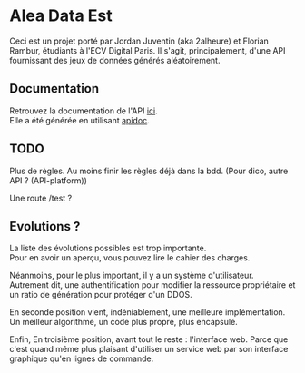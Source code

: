 # Alea Data Est

Ceci est un projet porté par Jordan Juventin (aka 2alheure) et Florian Rambur, étudiants à l'ECV Digital Paris. 
Il s'agit, principalement, d'une API fournissant des jeux de données générés aléatoirement. 

## Documentation

Retrouvez la documentation de l'API [ici](http://2dtension.fr/alea-data-est).  
Elle a été générée en utilisant [apidoc](http://apidocjs.com).

## TODO

Plus de règles. Au moins finir les règles déjà dans la bdd. (Pour dico, autre API ? (API-platform))  
  
Une route /test ?

## Evolutions ?

La liste des évolutions possibles est trop importante.  
Pour en avoir un aperçu, vous pouvez lire le cahier des charges.  
  
Néanmoins, pour le plus important, il y a un système d'utilisateur.  
Autrement dit, une authentification pour modifier la ressource propriétaire et un ratio de génération pour protéger d'un DDOS.  
  
En seconde position vient, indéniablement, une meilleure implémentation. Un meilleur algorithme, un code plus propre, plus encapsulé.  
  
Enfin, En troisième position, avant tout le reste : l'interface web. Parce que c'est quand même plus plaisant d'utiliser un service web par son interface graphique qu'en lignes de commande.